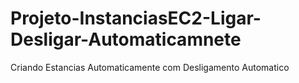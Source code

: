 # Projeto-InstanciasEC2-Ligar-Desligar-Automaticamnete
Criando Estancias Automaticamente com Desligamento Automatico
